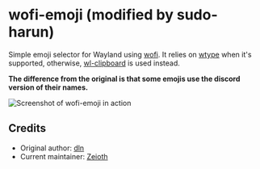 # wofi-emoji (modified by sudo-harun)

Simple emoji selector for Wayland using [wofi](https://cloudninja.pw/docs/wofi.html).
It relies on [wtype](https://github.com/atx/wtype) when it's supported, otherwise,
[wl-clipboard](https://github.com/bugaevc/wl-clipboard) is used instead.

**The difference from the original is that some emojis use the discord version of their names.**

![Screenshot of wofi-emoji in action](https://i.imgur.com/ydMrPx5.png)

## Credits

* Original author: [dln](https://github.com/dln)
* Current maintainer: [Zeioth](https://github.com/Zeioth)
